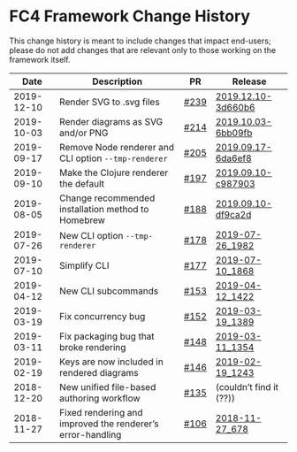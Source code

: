 # FC4 Framework Change History

This change history is meant to include changes that impact end-users; please do not add changes
that are relevant only to those working on the framework itself.

Date | Description | PR | Release
-- | -- | -- | --
2019-12-10 | Render SVG to .svg files | [#239][pr-239] | [2019.12.10-3d660b6][release-2019-12-10-3d660b6]
2019-10-03 | Render diagrams as SVG and/or PNG | [#214][pr-214] | [2019.10.03-6bb09fb][release-2019-10-03-6bb09fb]
2019-09-17 | Remove Node renderer and CLI option `--tmp-renderer` | [#205](https://github.com/FundingCircle/fc4-framework/pull/205) | [2019.09.17-6da6ef8](https://github.com/FundingCircle/fc4-framework/releases/tag/release_2019.09.17-6da6ef8)
2019-09-10 | Make the Clojure renderer the default | [#197](https://github.com/FundingCircle/fc4-framework/pull/197) | [2019.09.10-c987903](https://github.com/FundingCircle/fc4-framework/releases/tag/release_2019.09.10-c987903)
2019-08-05 | Change recommended installation method to Homebrew | [#188](https://github.com/FundingCircle/fc4-framework/pull/188) | [2019.09.10-df9ca2d](https://github.com/FundingCircle/fc4-framework/releases/tag/release_2019.09.10-df9ca2d)
2019-07-26 | New CLI option `--tmp-renderer`  | [#178](https://github.com/FundingCircle/fc4-framework/pull/178) | [2019-07-26_1982](https://github.com/FundingCircle/fc4-framework/releases/tag/release_2019-07-26_1982)
2019-07-10 | Simplify CLI  | [#177](https://github.com/FundingCircle/fc4-framework/pull/177)  |  [2019-07-10_1868](https://github.com/FundingCircle/fc4-framework/releases/tag/release_2019-07-10_1868)
2019-04-12 | New CLI subcommands | [#153](https://github.com/FundingCircle/fc4-framework/pull/153) | [2019-04-12_1422](https://github.com/FundingCircle/fc4-framework/releases/tag/release_2019-04-12_1422)
2019-03-19 | Fix concurrency bug | [#152](https://github.com/FundingCircle/fc4-framework/pull/152) | [2019-03-19_1389](https://github.com/FundingCircle/fc4-framework/releases/tag/release_2019-03-19_1389)
2019-03-11 | Fix packaging bug that broke rendering | [#148](https://github.com/FundingCircle/fc4-framework/pull/148) | [2019-03-11_1354](https://github.com/FundingCircle/fc4-framework/releases/tag/release_2019-03-11_1354)
2019-02-19 | Keys are now included in rendered diagrams | [#146](https://github.com/FundingCircle/fc4-framework/pull/146) | [2019-02-19_1243](https://github.com/FundingCircle/fc4-framework/releases/tag/release_2019-02-19_1243)
2018-12-20 | New unified file-based authoring workflow | [#135](https://github.com/FundingCircle/fc4-framework/pull/135) | (couldn’t find it (??))
2018-11-27 | Fixed rendering and improved the renderer’s error-handling | [#106](https://github.com/FundingCircle/fc4-framework/pull/106) | [2018-11-27_678](https://github.com/FundingCircle/fc4-framework/releases/tag/master_2018-11-27_678)

[pr-214]: https://github.com/FundingCircle/fc4-framework/pull/214
[pr-239]: https://github.com/FundingCircle/fc4-framework/pull/239
[release-2019-10-03-6bb09fb]: https://github.com/FundingCircle/fc4-framework/releases/tag/release_2019.10.03-6bb09fb
[release-2019-12-10-3d660b6]: https://github.com/FundingCircle/fc4-framework/releases/tag/release_2019.12.10-3d660b6

